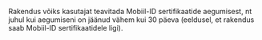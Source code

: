 Rakendus võiks kasutajat teavitada Mobiil-ID sertifikaatide aegumisest, nt juhul
kui aegumiseni on jäänud vähem kui 30 päeva (eeldusel, et rakendus saab
Mobiil-ID sertifikaatidele ligi).
